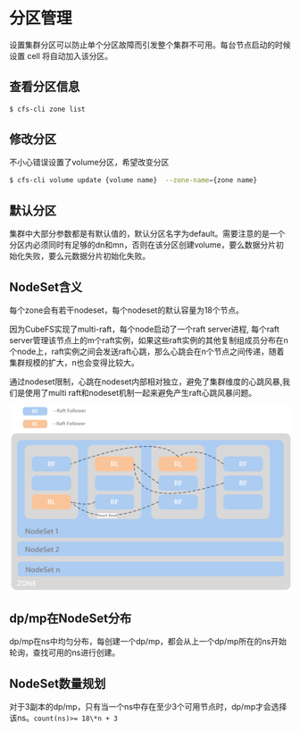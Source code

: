 # 分区管理

设置集群分区可以防止单个分区故障而引发整个集群不可用。每台节点启动的时候设置
cell 将自动加入该分区。

## 查看分区信息

``` bash
$ cfs-cli zone list
```

## 修改分区 

不小心错误设置了volume分区，希望改变分区

``` bash
$ cfs-cli volume update {volume name}  --zone-name={zone name}
```

## 默认分区

集群中大部分参数都是有默认值的，默认分区名字为default。需要注意的是一个分区内必须同时有足够的dn和mn，否则在该分区创建volume，要么数据分片初始化失败，要么元数据分片初始化失败。

## NodeSet含义

每个zone会有若干nodeset，每个nodeset的默认容量为18个节点。

因为CubeFS实现了multi-raft，每个node启动了一个raft server进程, 每个raft server管理该节点上的m个raft实例，如果这些raft实例的其他复制组成员分布在n个node上，raft实例之间会发送raft心跳，那么心跳会在n个节点之间传递，随着集群规模的扩大，n也会变得比较大。

通过nodeset限制，心跳在nodeset内部相对独立，避免了集群维度的心跳风暴,我们是使用了multi raft和nodeset机制一起来避免产生raft心跳风暴问题。

![nodeset](../pic/nodeset.png)

## dp/mp在NodeSet分布

dp/mp在ns中均匀分布，每创建一个dp/mp，都会从上一个dp/mp所在的ns开始轮询，查找可用的ns进行创建。

## NodeSet数量规划

对于3副本的dp/mp，只有当一个ns中存在至少3个可用节点时，dp/mp才会选择该ns。`count(ns)>= 18\*n + 3`